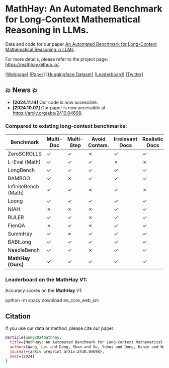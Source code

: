 
# MathHay: An Automated Benchmark for Long-Context Mathematical Reasoning in LLMs.

Data and code for our paper [An Automated Benchmark for Long-Context Mathematical Reasoning in LLMs](https://arxiv.org/abs/2410.04698).

For more details, please refer to the project page: https://mathhay.github.io/.

[[Webpage](https://mathhay.github.io/)] [[Paper](https://arxiv.org/abs/2410.04698)] [[Huggingface Dataset]()] [[Leaderboard]()] [[Twitter]()]

<!-- :star: Our data and method have inspired or been used for the development of recent large language models (LLMs) including [Google's Gemini](https://gemini.google.com), [Perplexity.AI's Online LLMs](https://blog.perplexity.ai/blog/introducing-pplx-online-llms), [You.com](https://about.you.com/introducing-the-you-api-web-scale-search-for-llms), and [Contextual AI's RAG 2.0](https://contextual.ai/introducing-rag2) :star: -->


## 💥 News 💥
- **[2024.11.14]** Our code is now accessible.
- **[2024.10.07]** Our paper is now accessible at https://arxiv.org/abs/2410.04698.


### Compared to existing long-context benchmarks:

| Benchmark            | Multi-Doc | Multi-Step | Avoid Contam. | Irrelevant Docs | Realistic Docs | Auto. Const. | Math. Reasoning |
|----------------------|-----------|------------|---------------|-----------------|----------------|--------------|-----------------|
| ZeroSCROLLS          | ✓         | ✓          | ✗             | ✓               | ✓              | ✗            | ✗               |
| L-Eval (Math)        | ✓         | ✓          | ✓             | ✗               | ✗              | ✓            | ✓               |
| LongBench            | ✓         | ✓          | ✓             | ✓               | ✓              | ✗            | ✗               |
| BAMBOO               | ✓         | ✗          | ✓             | ✓               | ✓              | ✗            | ✗               |
| InfiniteBench (Math) | ✓         | ✓          | ✗             | ✓               | ✗              | ✗            | ✓               |
| Loong                | ✓         | ✓          | ✓             | ✓               | ✓              | ✗            | ✗               |
| NIAH                 | ✗         | ✗          | ✗             | ✓               | ✓              | ✓            | ✗               |
| RULER                | ✓         | ✓          | ✗             | ✓               | ✓              | ✓            | ✗               |
| FlenQA               | ✗         | ✓          | ✗             | ✓               | ✓              | ✗            | ✗               |
| SummHay              | ✓         | ✗          | ✓             | ✓               | ✓              | ✗            | ✗               |
| BABILong             | ✓         | ✓          | ✓             | ✓               | ✓              | ✗            | ✗               |
| NeedleBench          | ✓         | ✓          | ✗             | ✓               | ✓              | ✓            | ✗               |
| **MathHay (Ours)**   | ✓         | ✓          | ✓             | ✓               | ✓              | ✓            | ✓               |



### Leaderboard on the MathHay V1:

Accuracy scores on the **MathHay** V1:


python -m spacy download en_core_web_sm


## Citation


If you use our data or method, please cite our paper:
```bibtex
@article{wang2024mathhay,
  title={MathHay: An Automated Benchmark for Long-Context Mathematical Reasoning in LLMs},
  author={Wang, Lei and Dong, Shan and Xu, Yuhui and Dong, Hanze and Wang, Yalu and Saha, Amrita and Lim, Ee-Peng and Xiong, Caiming and Sahoo, Doyen},
  journal={arXiv preprint arXiv:2410.04698},
  year={2024}
}
```

